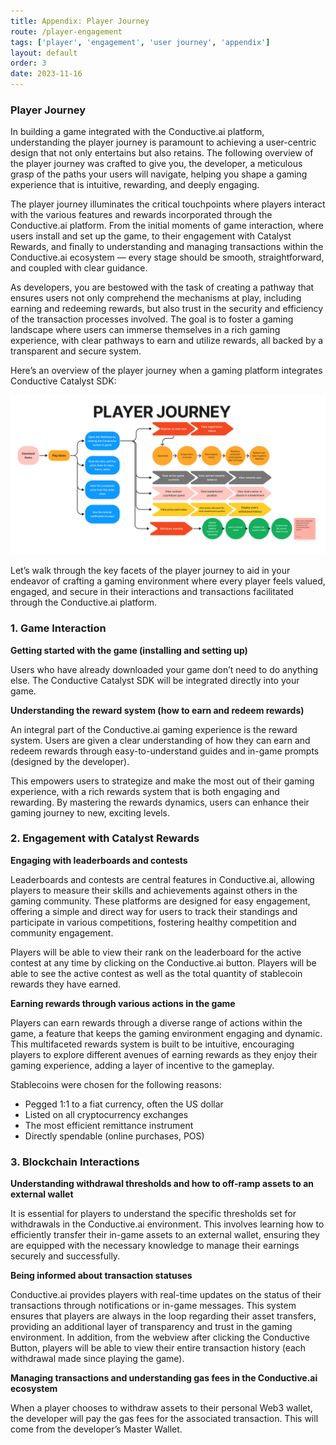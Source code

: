 ```yaml
---
title: Appendix: Player Journey
route: /player-engagement
tags: ['player', 'engagement', 'user journey', 'appendix']
layout: default
order: 3
date: 2023-11-16
---
```


### **Player Journey**

In building a game integrated with the Conductive.ai platform, understanding the player journey is paramount to achieving a user-centric design that not only entertains but also retains. The following overview of the player journey was crafted to give you, the developer, a meticulous grasp of the paths your users will navigate, helping you shape a gaming experience that is intuitive, rewarding, and deeply engaging.

The player journey illuminates the critical touchpoints where players interact with the various features and rewards incorporated through the Conductive.ai platform. From the initial moments of game interaction, where users install and set up the game, to their engagement with Catalyst Rewards, and finally to understanding and managing transactions within the Conductive.ai ecosystem — every stage should be smooth, straightforward, and coupled with clear guidance.

As developers, you are bestowed with the task of creating a pathway that ensures users not only comprehend the mechanisms at play, including earning and redeeming rewards, but also trust in the security and efficiency of the transaction processes involved. The goal is to foster a gaming landscape where users can immerse themselves in a rich gaming experience, with clear pathways to earn and utilize rewards, all backed by a transparent and secure system.

Here’s an overview of the player journey when a gaming platform integrates Conductive Catalyst SDK:

![](https://github.com/conductiveai/catalyst-docs/blob/main/.github/User_Journey.png?raw=true)

Let’s walk through the key facets of the player journey to aid in your endeavor of crafting a gaming environment where every player feels valued, engaged, and secure in their interactions and transactions facilitated through the Conductive.ai platform.

### **1. Game Interaction**

**Getting started with the game (installing and setting up)**

Users who have already downloaded your game don’t need to do anything else. The Conductive Catalyst SDK will be integrated directly into your game.

**Understanding the reward system (how to earn and redeem rewards)**

An integral part of the Conductive.ai gaming experience is the reward system. Users are given a clear understanding of how they can earn and redeem rewards through easy-to-understand guides and in-game prompts (designed by the developer).


This empowers users to strategize and make the most out of their gaming experience, with a rich rewards system that is both engaging and rewarding. By mastering the rewards dynamics, users can enhance their gaming journey to new, exciting levels.

### **2. Engagement with Catalyst Rewards**

**Engaging with leaderboards and contests**

Leaderboards and contests are central features in Conductive.ai, allowing players to measure their skills and achievements against others in the gaming community. These platforms are designed for easy engagement, offering a simple and direct way for users to track their standings and participate in various competitions, fostering healthy competition and community engagement.

Players will be able to view their rank on the leaderboard for the active contest at any time by clicking on the Conductive.ai button. Players will be able to see the active contest as well as the total quantity of stablecoin rewards they have earned.

**Earning rewards through various actions in the game**

Players can earn rewards through a diverse range of actions within the game, a feature that keeps the gaming environment engaging and dynamic. This multifaceted rewards system is built to be intuitive, encouraging players to explore different avenues of earning rewards as they enjoy their gaming experience, adding a layer of incentive to the gameplay.

Stablecoins were chosen for the following reasons:

- Pegged 1:1 to a fiat currency, often the US dollar
- Listed on all cryptocurrency exchanges
- The most efficient remittance instrument
- Directly spendable (online purchases, POS)

### **3. Blockchain Interactions**

**Understanding withdrawal thresholds and how to off-ramp assets to an external wallet**

It is essential for players to understand the specific thresholds set for withdrawals in the Conductive.ai environment. This involves learning how to efficiently transfer their in-game assets to an external wallet, ensuring they are equipped with the necessary knowledge to manage their earnings securely and successfully.

**Being informed about transaction statuses**

Conductive.ai provides players with real-time updates on the status of their transactions through notifications or in-game messages. This system ensures that players are always in the loop regarding their asset transfers, providing an additional layer of transparency and trust in the gaming environment. In addition, from the webview after clicking the Conductive Button, players will be able to view their entire transaction history (each withdrawal made since playing the game).

**Managing transactions and understanding gas fees in the Conductive.ai ecosystem**

When a player chooses to withdraw assets to their personal Web3 wallet, the developer will pay the gas fees for the associated transaction. This will come from the developer’s Master Wallet.